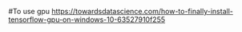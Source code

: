 #To use gpu
https://towardsdatascience.com/how-to-finally-install-tensorflow-gpu-on-windows-10-63527910f255


